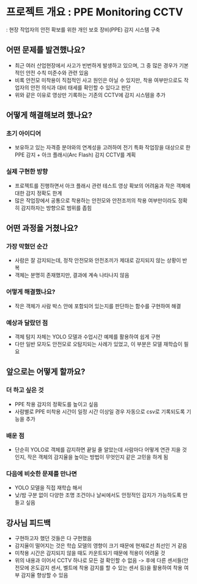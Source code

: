 #  프로젝트 개요 : PPE Monitoring CCTV
: 현장 작업자의 안전 확보를 위한 개인 보호 장비(PPE) 감지 시스템 구축

## 어떤 문제를 발견했나요?
- 최근 여러 산업현장에서 사고가 빈번하게 발생하고 있으며, 그 중 많은 경우가 기본적인 안전 수칙 미준수와 관련 있음
- 비록 안전모 미착용이 직접적인 사고 원인은 아닐 수 있지만, 착용 여부만으로도 작업자의 안전 의식과 대비 태세를 확인할 수 있다고 판단
- 위와 같은 이유로 영상만 기록하는 기존의 CCTV에 감지 시스템을 추가

## 어떻게 해결해보려 했나요?
### 초기 아이디어
- 보유하고 있는 자격증 분야와의 연계성을 고려하여 전기 특화 작업장을 대상으로 한 PPE 감지 + 아크 플래시(Arc Flash) 감지 CCTV를 계획

### 실제 구현한 방향
- 프로젝트를 진행하면서 아크 플래시 관련 테스트 영상 확보의 어려움과 작은 객체에 대한 감지 정확도 한계
- 많은 작업장에서 공통으로 착용하는 안전모와 안전조끼의 착용 여부만이라도 정확히 감지하자는 방향으로 범위를 좁힘

## 어떤 과정을 거쳤나요?
### 가장 막혔던 순간
- 사람은 잘 감지되는데, 정작 안전모와 안전조끼가 제대로 감지되지 않는 상황이 반복
- 객체는 분명히 존재했지만, 결과에 계속 나타나지 않음

### 어떻게 해결했나요?
- 작은 객체가 사람 박스 안에 포함되어 있는지를 판단하는 함수를 구현하여 해결

### 예상과 달랐던 점
- 객체 탐지 자체는 YOLO 모델과 수업시간 예제를 활용하여 쉽게 구현
- 다만 일반 모자도 안전모로 오탐지되는 사례가 있었고, 이 부분은 모델 재학습이 필요

## 앞으로는 어떻게 할까요?
### 더 하고 싶은 것
- PPE 착용 감지의 정확도를 높이고 싶음
- 사람별로 PPE 미착용 시간이 일정 시간 이상일 경우 자동으로 csv로 기록되도록 기능을 추가

### 배운 점
- 단순히 YOLO로 객체를 감지하면 끝일 줄 알았는데 사람마다 어떻게 연관 지을 것인지, 작은 객체의 감지율을 높이는 방법이 무엇인지 같은 고민을 하게 됨

### 다음에 비슷한 문제를 만나면
- YOLO 모델을 직접 재학습 해서
- 낮/밤 구분 없이 다양한 조명 조건이나 날씨에서도 안정적인 감지가 가능하도록 만들고 싶음

## 강사님 피드백
- 구현하고자 했던 것들은 다 구현했음
- 감지율이 떨어지는 것은 학습 모델의 영향이 크기 때문에 현재로선 최선인 거 같음
- 미착용 시간은 감지되지 않을 때도 카운트되기 때문에 적용이 어려울 것
- 위의 내용과 이어서 CCTV 하나로 모든 걸 확인할 수 없음 -> 후에 다른 센서들(안전모에 온도감지 센서, 벨트에 착용 감지를 할 수 있는 센서 등)을 활용하여 착용 여부 감지율 향상할 수 있음